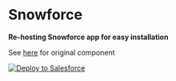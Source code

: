 # Snowforce
**Re-hosting Snowforce app for easy installation**

See [here](https://github.com/jamesweakley/snowforce) for original component

<a href="https://githubsfdeploy.herokuapp.com">
  <img alt="Deploy to Salesforce"
       src="https://raw.githubusercontent.com/afawcett/githubsfdeploy/master/deploy.png">
</a>
